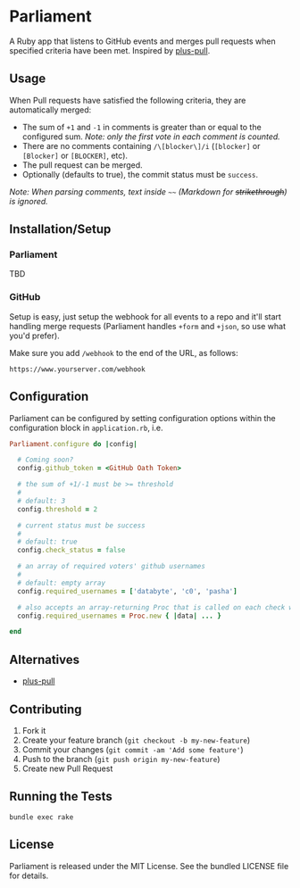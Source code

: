 Parliament
==========

A Ruby app that listens to GitHub events and merges pull requests when specified criteria have been met. Inspired by [plus-pull](https://github.com/christofdamian/plus-pull).

## Usage

When Pull requests have satisfied the following criteria, they are automatically merged:
* The sum of `+1` and `-1` in comments is greater than or equal to the configured sum. *Note: only the first vote in each comment is counted.*
* There are no comments containing `/\[blocker\]/i` (`[blocker]` or `[Blocker]` or `[BLOCKER]`, etc).
* The pull request can be merged.
* Optionally (defaults to true), the commit status must be `success`.

*Note: When parsing comments, text inside `~~` (Markdown for ~~strikethrough~~) is ignored.*

## Installation/Setup

### Parliament
TBD

### GitHub
Setup is easy, just setup the webhook for all events to a repo and it'll start handling merge requests (Parliament handles `+form` and `+json`, so use what you'd prefer).

Make sure you add `/webhook` to the end of the URL, as follows:

```
https://www.yourserver.com/webhook
```

## Configuration
Parliament can be configured by setting configuration options within the configuration block in `application.rb`, i.e.

```ruby
Parliament.configure do |config|

  # Coming soon?
  config.github_token = <GitHub Oath Token>

  # the sum of +1/-1 must be >= threshold
  #
  # default: 3
  config.threshold = 2

  # current status must be success
  #
  # default: true
  config.check_status = false

  # an array of required voters' github usernames
  #
  # default: empty array
  config.required_usernames = ['databyte', 'c0', 'pasha']

  # also accepts an array-returning Proc that is called on each check with the raw data from the webhook.
  config.required_usernames = Proc.new { |data| ... }

end
```

## Alternatives
* [plus-pull](https://github.com/christofdamian/plus-pull)

## Contributing

1. Fork it
2. Create your feature branch (`git checkout -b my-new-feature`)
3. Commit your changes (`git commit -am 'Add some feature'`)
4. Push to the branch (`git push origin my-new-feature`)
5. Create new Pull Request

## Running the Tests

`bundle exec rake`

## License

Parliament is released under the MIT License. See the bundled LICENSE file for
details.
